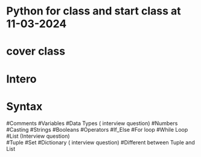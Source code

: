 # Python for class and start class at 11-03-2024
# cover class
# Intero
# Syntax
#Comments
#Variables
#Data Types       ( interview question)
#Numbers
#Casting
#Strings
#Booleans
#Operators
#If_Else
#For loop
#While Loop
#List      (Interview question)    
#Tuple
#Set
#Dictionary   ( interview question)
#Different between Tuple and List
